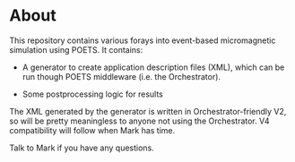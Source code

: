 About
===

This repository contains various forays into event-based micromagnetic
simulation using POETS. It contains:

 - A generator to create application description files (XML), which can be run
   though POETS middleware (i.e. the Orchestrator).

 - Some postprocessing logic for results

The XML generated by the generator is written in Orchestrator-friendly V2, so
will be pretty meaningless to anyone not using the Orchestrator. V4
compatibility will follow when Mark has time.

Talk to Mark if you have any questions.
